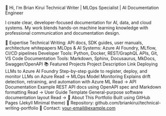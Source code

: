 👋 Hi, I'm Brian Kirui
Technical Writer | MLOps Specialist | AI Documentation Engineer

I create clear, developer-focused documentation for AI, data, and cloud systems.
My work blends hands-on machine learning knowledge with professional communication and documentation design.

🧠 Expertise
Technical Writing: API docs, SDK guides, user manuals, architecture whitepapers
MLOps & AI Systems: Azure AI Foundry, MLflow, CI/CD pipelines
Developer Tools: Python, Docker, REST/GraphQL APIs, Git, VS Code
Documentation Tools: Markdown, Sphinx, Docusaurus, MkDocs, Swagger/OpenAPI
📚 Featured Projects
Project	Description	Link
Deploying LLMs to Azure AI Foundry	Step-by-step guide to register, deploy, and monitor LLMs on Azure	Read →
MLOps Model Monitoring	Explains drift detection, retraining, and automation with Azure ML	Read →
API Documentation Example	REST API docs using OpenAPI spec and Markdown formatting	Read →
User Guide Template	General-purpose software documentation layout	Read →
🧩 About This Portfolio
Built using GitHub Pages (Jekyll Minimal theme)
📂 Repository: github.com/briankirui/technical-writing-portfolio
📧 Contact: your-email@example.com
